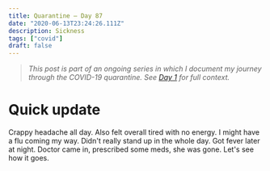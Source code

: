 ```yaml
---
title: Quarantine — Day 87
date: "2020-06-13T23:24:26.111Z"
description: Sickness
tags: ["covid"]
draft: false
---
```


> *This post is part of an ongoing series in which I document my journey through the COVID-19 quarantine. See [Day 1](/quarantine/quarantine-day-1) for full context.*

<div class="divider"></div>

# Quick update

Crappy headache all day. Also felt overall tired with no energy. I might have a flu coming my way. Didn't really stand up in the whole day. Got fever later at night. Doctor came in, prescribed some meds, she was gone. Let's see how it goes.
